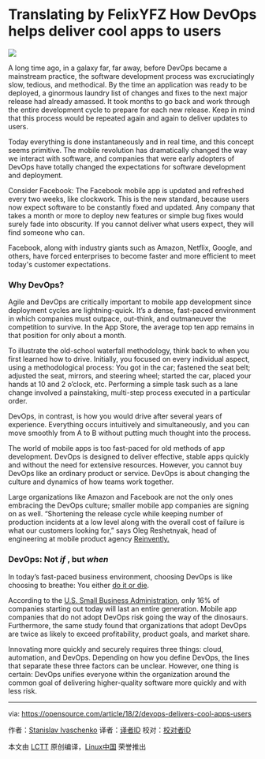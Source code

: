 Translating by FelixYFZ How DevOps helps deliver cool apps to users
======

![](https://opensource.com/sites/default/files/styles/image-full-size/public/lead-images/gears_wheels.png?itok=KRvpBttl)

A long time ago, in a galaxy far, far away, before DevOps became a mainstream practice, the software development process was excruciatingly slow, tedious, and methodical. By the time an application was ready to be deployed, a ginormous laundry list of changes and fixes to the next major release had already amassed. It took months to go back and work through the entire development cycle to prepare for each new release. Keep in mind that this process would be repeated again and again to deliver updates to users.

Today everything is done instantaneously and in real time, and this concept seems primitive. The mobile revolution has dramatically changed the way we interact with software, and companies that were early adopters of DevOps have totally changed the expectations for software development and deployment.

Consider Facebook: The Facebook mobile app is updated and refreshed every two weeks, like clockwork. This is the new standard, because users now expect software to be constantly fixed and updated. Any company that takes a month or more to deploy new features or simple bug fixes would surely fade into obscurity. If you cannot deliver what users expect, they will find someone who can.

Facebook, along with industry giants such as Amazon, Netflix, Google, and others, have forced enterprises to become faster and more efficient to meet today's customer expectations.

### Why DevOps?

Agile and DevOps are critically important to mobile app development since deployment cycles are lightning-quick. It’s a dense, fast-paced environment in which companies must outpace, out-think, and outmaneuver the competition to survive. In the App Store, the average top ten app remains in that position for only about a month.

To illustrate the old-school waterfall methodology, think back to when you first learned how to drive. Initially, you focused on every individual aspect, using a methodological process: You got in the car; fastened the seat belt; adjusted the seat, mirrors, and steering wheel; started the car, placed your hands at 10 and 2 o’clock, etc. Performing a simple task such as a lane change involved a painstaking, multi-step process executed in a particular order.

DevOps, in contrast, is how you would drive after several years of experience. Everything occurs intuitively and simultaneously, and you can move smoothly from A to B without putting much thought into the process.

The world of mobile apps is too fast-paced for old methods of app development. DevOps is designed to deliver effective, stable apps quickly and without the need for extensive resources. However, you cannot buy DevOps like an ordinary product or service. DevOps is about changing the culture and dynamics of how teams work together.

Large organizations like Amazon and Facebook are not the only ones embracing the DevOps culture; smaller mobile app companies are signing on as well. “Shortening the release cycle while keeping number of production incidents at a low level along with the overall cost of failure is what our customers looking for,” says Oleg Reshetnyak, head of engineering at mobile product agency [Reinvently.][1]

### DevOps: Not _if_ , but _when_

In today’s fast-paced business environment, choosing DevOps is like choosing to breathe: You either [do it or die][2].

According to the [U.S. Small Business Administration][3], only 16% of companies starting out today will last an entire generation. Mobile app companies that do not adopt DevOps risk going the way of the dinosaurs. Furthermore, the same study found that organizations that adopt DevOps are twice as likely to exceed profitability, product goals, and market share.

Innovating more quickly and securely requires three things: cloud, automation, and DevOps. Depending on how you define DevOps, the lines that separate these three factors can be unclear. However, one thing is certain: DevOps unifies everyone within the organization around the common goal of delivering higher-quality software more quickly and with less risk.

--------------------------------------------------------------------------------

via: https://opensource.com/article/18/2/devops-delivers-cool-apps-users

作者：[Stanislav Ivaschenko][a]
译者：[译者ID](https://github.com/译者ID)
校对：[校对者ID](https://github.com/校对者ID)

本文由 [LCTT](https://github.com/LCTT/TranslateProject) 原创编译，[Linux中国](https://linux.cn/) 荣誉推出

[a]:https://opensource.com/users/ilyadudkin
[1]:https://reinvently.com/
[2]:https://squadex.com/insights/devops-or-die/
[3]:https://www.sba.gov/
